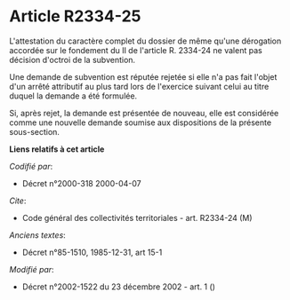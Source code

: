 # Article R2334-25

L'attestation du caractère complet du dossier de même qu'une dérogation accordée sur le fondement du II de l'article R.
2334-24 ne valent pas décision d'octroi de la subvention.

Une demande de subvention est réputée rejetée si elle n'a pas fait l'objet d'un arrêté attributif au plus tard lors de
l'exercice suivant celui au titre duquel la demande a été formulée.

Si, après rejet, la demande est présentée de nouveau, elle est considérée comme une nouvelle demande soumise aux dispositions
de la présente sous-section.

**Liens relatifs à cet article**

_Codifié par_:

  - Décret n°2000-318 2000-04-07

_Cite_:

  - Code général des collectivités territoriales - art. R2334-24 (M)

_Anciens textes_:

  - Décret n°85-1510, 1985-12-31, art 15-1

_Modifié par_:

  - Décret n°2002-1522 du 23 décembre 2002 - art. 1 ()
